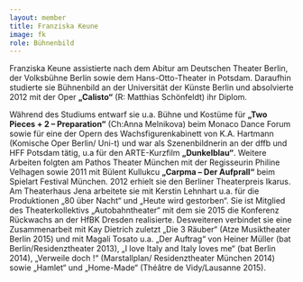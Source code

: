 ```yaml
---
layout: member
title: Franziska Keune
image: fk
role: Bühnenbild
---
```

Franziska Keune assistierte nach dem Abitur am Deutschen Theater Berlin, der Volksbühne Berlin sowie dem Hans-Otto-Theater in Potsdam. Daraufhin studierte sie Bühnenbild an der Universität der Künste Berlin und absolvierte 2012 mit der Oper **„Calisto“** (R: Matthias Schönfeldt) ihr Diplom.

Während des Studiums entwarf sie u.a. Bühne und Kostüme für **„Two Pieces + 2 – Preparation“** (Ch:Anna Melnikova) beim Monaco Dance Forum sowie für eine der Opern des Wachsfigurenkabinett von K.A. Hartmann (Komische Oper Berlin/ Uni-t) und war als Szenenbildnerin an der dffb und HFF Potsdam tätig, u.a für den ARTE-Kurzfilm **„Dunkelblau“**. Weitere Arbeiten folgten am Pathos Theater München mit der Regisseurin Philine Velhagen sowie 2011 mit Bülent Kullukcu **„Carpma – Der Aufprall“** beim Spielart Festival München. 2012 erhielt sie den Berliner Theaterpreis Ikarus.
Am Theaterhaus Jena arbeitete sie mit Kerstin Lehnhart u.a. für die Produktionen „80 über Nacht“ und „Heute wird gestorben“. Sie ist Mitglied des Theaterkollektivs „Autobahntheater“ mit dem sie 2015 die Konferenz Rückwachs an der HfBK Dresden realisierte. Desweiteren verbindet sie eine Zusammenarbeit mit Kay Dietrich zuletzt „Die 3 Räuber“ (Atze Musiktheater Berlin 2015) und mit Magali Tosato u.a. „Der Auftrag“ von Heiner Müller (bat Berlin/Residenztheater 2013), „I love Italy and Italy loves me“ (bat Berlin 2014), „Verweile doch !“ (Marstallplan/ Residenztheater München 2014) sowie „Hamlet“ und „Home-Made“ (Théâtre de Vidy/Lausanne 2015).
</div>
